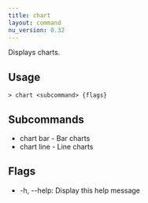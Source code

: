 ```yaml
---
title: chart
layout: command
nu_version: 0.32
---
```


Displays charts.

## Usage

```shell
> chart <subcommand> {flags}
```

## Subcommands

- chart bar - Bar charts
- chart line - Line charts

## Flags

- -h, --help: Display this help message
